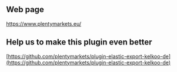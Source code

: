 ## Web page
 
https://www.plentymarkets.eu/

## Help us to make this plugin even better

[https://github.com/plentymarkets/plugin-elastic-export-kelkoo-de](https://github.com/plentymarkets/plugin-elastic-export-kelkoo-de)
